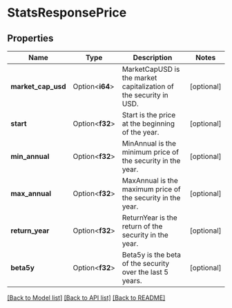 # StatsResponsePrice

## Properties

Name | Type | Description | Notes
------------ | ------------- | ------------- | -------------
**market_cap_usd** | Option<**i64**> | MarketCapUSD is the market capitalization of the security in USD. | [optional]
**start** | Option<**f32**> | Start is the price at the beginning of the year. | [optional]
**min_annual** | Option<**f32**> | MinAnnual is the minimum price of the security in the year. | [optional]
**max_annual** | Option<**f32**> | MaxAnnual is the maximum price of the security in the year. | [optional]
**return_year** | Option<**f32**> | ReturnYear is the return of the security in the year. | [optional]
**beta5y** | Option<**f32**> | Beta5y is the beta of the security over the last 5 years. | [optional]

[[Back to Model list]](../README.md#documentation-for-models) [[Back to API list]](../README.md#documentation-for-api-endpoints) [[Back to README]](../README.md)



